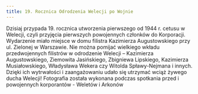 ```yaml
---
title: 19. Rocznica Odrodzenia Welecji po Wojnie  
---
```


Dzisiaj przypada 19. rocznica utworzenia pierwszego od 1944 r. cetusu w Welecji, czyli przyjęcia pierwszych powojennych członków do Korporacji. Wydarzenie miało miejsce w domu filistra Kazimierza Augustowskiego przy ul. Zielonej w Warszawie.
Nie można pomijać wielkiego wkładu przedwojennych filistrów w odrodzenie Welecji – Kazimierza Augustowskiego, Ziemowita Jasińskiego, Zbigniewa Lipskiego, Kazimierza Musiałowskiego, Władysława Wekera czy Witolda Spławy-Nejmana i innych.
Dzięki ich wytrwałości i zaangażowaniu udało się utrzymać wciąż żywego ducha Welecji!
Fotografia została wykonana podczas spotkania przed i powojennych korporantów - Weletów i Arkonów 

